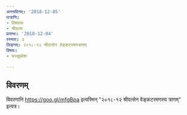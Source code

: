 ```yaml
---
अन्त्यदिनम्: '2018-12-05'
पात्राणि:
- विश्वासः
- श्रीवत्सः
प्रारम्भः: '2018-12-04'
रस्यता: ३
लिङ्गम्: २०१८-१२ श्रीवत्सेन वेङ्कटरमणत्राणम्
विषयः:
- चञ्चूप्रवेशः

---
```


## विवरणम्
विवरणानि https://goo.gl/mfgBpa इत्यस्मिन् "२०१८-१२ श्रीवत्सेन वेङ्कटरमणस्य त्राणम्" इत्यत्र।

